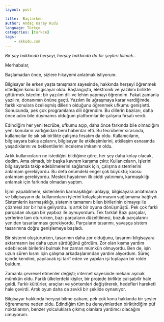 ```yaml
---
layout: post

title:  Başlarken
author: Andaç Karay Kudu
language: Türkçe
categories: [turkce]
tags:
    - akkudu.com
---
```


<cite>
  Bir şey hakkında herşeyi, herşey hakkında da bir şeyleri bilmek...
</cite>

Merhabalar,

Başlamadan önce, sizlere hikayemi anlatmak istiyorum.

Bilgisayar ile erken yaşta tanışmam sayesinde, hakkında herşeyi öğrenmek
istediğim konu bilgisayar oldu. Başlangıçta, elektronik ve yazılımı
birlikte götürmek istedim; bir yazılım dili ve lehim yapmayı öğrendim.
Fakat zamanla yazılım, donanımın önüne geçti.
Yazılım ile uğraşmaya karar verdiğimde, farklı konulara özelleşmiş
dillerin olduğunu öğrenmek ufkumu genişletti. Sonucunda, pek çok
programlama dili öğrendim. Bu dillerin bazıları, daha önce adını bile
duymamıs olduğum platformlar ile çalışma fırsatı verdi.

Edindiğim her yeni tecrübe, ufkumu açıp, daha önce farkında bile
olmadığım yeni konuların varlığından beni haberdar etti.
Bu tecrübeler sırasında, kullanıcılar ile sık sık birlikte çalışma
fırsatım da oldu. Kullanıcıların, bilgisayara bakış açılarını, bilgisayar
ile etkileşimlerini, etkileşim esnasında yaşadıklarını ve beklentilerini
inceleme imkanım oldu.

Artık kullanıcıların ne istediğini bildiğime göre, her şey daha kolay
olacak, dedim. Ama olmadı, bir başka kavram karşıma çıktı:
Kullanıcıların, işlerini bilgisayarda takip edebilmelerini sağlamak
için, çalışma sistemlerini anlamam gerekiyordu.
Bu defa önümdeki engel çok büyüktü; kaosu anlamam gerekiyordu.
Meslek hayatımın ilk ciddi yatırımını, karmaşıklığı anlamak için
farkında olmadan yaptım.

İşimi yapabilmem; sistemlerin karmaşıklığını anlayıp, bilgisayara
anlatmama ve bilgisayarın da kullanıcıların işlerini kolaylaştırmasını
sağlamama bağlıydı. Sistemlerin karmaşıklığı, sistemin tamamını bilen
birilerinin olmayışı ile çözmesi zor bir hale geliyordu. İş artık bir
oyuna dönüşmüştü. Pek çok farklı parçadan oluşan bir yapboz ile
oynuyordum. Tek farkla! Bazı parçalar, yerlerine tam otururken, bazı
parçaların düzeltilmesi, bozuk parçalarını yeniden tasarlanması
gerekiyordu. Parçaların tasarımı, yavaşça sistem tasarımına doğru
genişlemeye başladı.

Bir sistemi oluştururken, tasarımın daha zor olduğunu, tasarımı
bilgisayara aktarmanın ise daha uzun sürdüğünü gördüm. Zor olan kısma
yardım edebilecek birilerini bulmak her zaman mümkün olmuyordu.
Ben de, işin uzun süren kısmı için çalışma arkadaşlarımdan yardım
alıyordum. Süreç içinde kendimi, yapılacak işi tarif eden ve yapılan işi
toplayan bir rolde buldum.

Zamanla çevresel etmenler değişti; internet
sayesinde mekanı aşmak mümkün oldu. Farklı ülkelerdeki kişiler, bir
projede birlikte çalışabilir hale geldi. Farklı kültürler, araçları ve
yöntemleri değiştirerek, hedefleri hareketli hale çevirdi. Artık oyun
daha da zevkli bir şekilde oynanıyor.

Bilgisayar hakkında herşeyi bilme çabam, pek çok konu hakkında bir
şeyler öğrenmeme neden oldu. Edindiğim tüm bu deneyimlerden biriktirdiğim
püf noktalarının, benzer yolculuklara çıkmış olanlara yardımcı olacağını
umuyorum.
